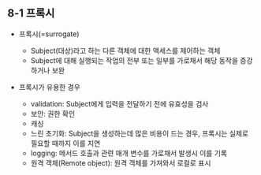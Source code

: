 ## 8-1 프록시

- 프록시(=surrogate)
  - Subject(대상)라고 하는 다른 객체에 대한 액세스를 제어하는 객체
  - Subject에 대해 실행되는 작업의 전부 또는 일부를 가로채서 해당 동작을 증강하거나 보완
  
- 프록시가 유용한 경우
  - validation: Subject에게 입력을 전달하기 전에 유효성을 검사
  - 보안: 권한 확인
  - 캐싱
  - 느린 초기화: Subject을 생성하는데 많은 비용이 드는 경우, 프록시는 실제로 필요할 때까지 이를 지연
  - logging: 메서드 호출과 관련 매개 변수를 가로채서 발생시 이를 기록
  - 원격 객체(Remote object): 원격 객체를 가져와서 로컬로 표시
